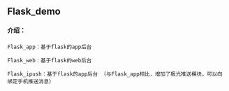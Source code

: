 ## Flask_demo

#### 介绍：

    Flask_app：基于flask的app后台
    
    Flask_web：基于flask的web后台
    
    Flask_ipush：基于flask的app后台 （与Flask_app相比，增加了极光推送模块，可以向绑定手机推送消息）

